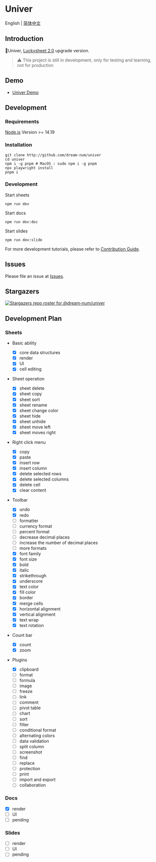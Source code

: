 # Univer

English | [简体中文](./README-zh.md)

## Introduction

🚀Univer, [Luckysheet 2.0](https://github.com/dream-num/luckysheet) upgrade version.

> ⚠️ This project is still in development, only for testing and learning, not for production

## Demo

-   [Univer Demo](dream-num.github.io/univer-demo/)

## Development

### Requirements

[Node.js](https://nodejs.org/en/) Version >= 14.19

### Installation

```
git clone http://github.com/dream-num/univer
cd univer
npm i -g pnpm # MacOS : sudo npm i -g pnpm
npx playwright install
pnpm i
```

### Development

Start sheets

```
npm run dev
```

Start docs

```
npm run dev:doc
```

Start slides

```
npm run dev:slide
```

For more development tutorials, please refer to [Contribution Guide](./.github/contributing.md).

## Issues

Please file an issue at [Issues](http://github.com/dream-num/univer/issues).

## Stargazers

[![Stargazers repo roster for @dream-num/univer](https://reporoster.com/stars/dream-num/univer)](https://github.com/dream-num/univer/stargazers)

## Development Plan

### Sheets

-   Basic ability

    -   [x] core data structures
    -   [x] render
    -   [x] UI
    -   [x] cell editing

-   Sheet operation

    -   [x] sheet delete
    -   [x] sheet copy
    -   [x] sheet sort
    -   [x] sheet rename
    -   [x] sheet change color
    -   [x] sheet hide
    -   [x] sheet unhide
    -   [x] sheet move left
    -   [x] sheet moves right

-   Right click menu

    -   [x] copy
    -   [x] paste
    -   [x] insert row
    -   [x] insert column
    -   [x] delete selected rows
    -   [x] delete selected columns
    -   [x] delete cell
    -   [x] clear content

-   Toolbar

    -   [x] undo
    -   [x] redo
    -   [ ] formatter
    -   [ ] currency format
    -   [ ] percent format
    -   [ ] decrease decimal places
    -   [ ] increase the number of decimal places
    -   [ ] more formats
    -   [x] font family
    -   [x] font size
    -   [x] bold
    -   [x] italic
    -   [x] strikethrough
    -   [x] underscore
    -   [x] text color
    -   [x] fill color
    -   [x] border
    -   [x] merge cells
    -   [x] horizontal alignment
    -   [x] vertical alignment
    -   [x] text wrap
    -   [x] text rotation

-   Count bar

    -   [x] count
    -   [x] zoom

-   Plugins
    -   [x] clipboard
    -   [ ] format
    -   [ ] formula
    -   [ ] image
    -   [ ] freeze
    -   [ ] link
    -   [ ] comment
    -   [ ] pivot table
    -   [ ] chart
    -   [ ] sort
    -   [ ] filter
    -   [ ] conditional format
    -   [ ] alternating colors
    -   [ ] data validation
    -   [ ] split column
    -   [ ] screenshot
    -   [ ] find
    -   [ ] replace
    -   [ ] protection
    -   [ ] print
    -   [ ] import and export
    -   [ ] collaboration

### Docs

-   [x] render
-   [ ] UI
-   [ ] pending

### Slides

-   [ ] render
-   [ ] UI
-   [ ] pending
